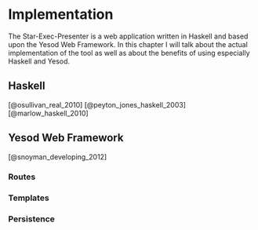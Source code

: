 # Implementation

The Star-Exec-Presenter is a web application written in Haskell and based upon the Yesod Web Framework. In this chapter I will talk about the actual implementation of the tool as well as about the benefits of using especially Haskell and Yesod.

## Haskell

[@osullivan_real_2010]
[@peyton_jones_haskell_2003]
[@marlow_haskell_2010]

## Yesod Web Framework

[@snoyman_developing_2012]

### Routes

### Templates

### Persistence
